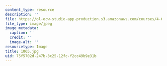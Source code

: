 ```yaml
---
content_type: resource
description: ''
file: https://ol-ocw-studio-app-production.s3.amazonaws.com/courses/4-614-religious-architecture-and-islamic-cultures-fall-2002/75f5702d247b3c2512fcf2cc49b9e31b_1065.jpg
file_type: image/jpeg
image_metadata:
  caption: ''
  credit: ''
  image-alt: ''
resourcetype: Image
title: 1065.jpg
uid: 75f5702d-247b-3c25-12fc-f2cc49b9e31b
---
```

